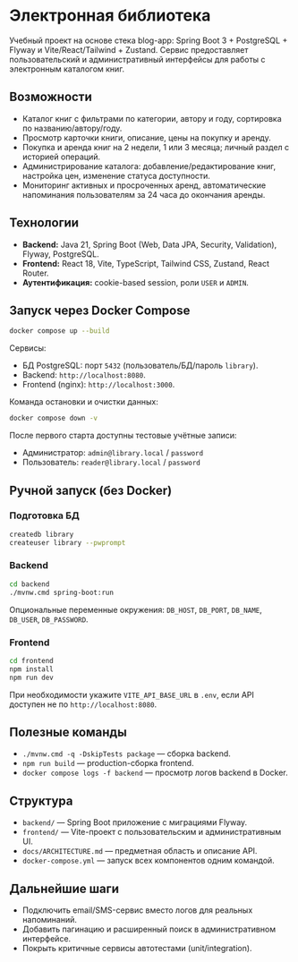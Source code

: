 # Электронная библиотека

Учебный проект на основе стека blog-app: Spring Boot 3 + PostgreSQL + Flyway и Vite/React/Tailwind + Zustand. Сервис предоставляет пользовательский и административный интерфейсы для работы с электронным каталогом книг.

## Возможности
- Каталог книг с фильтрами по категории, автору и году, сортировка по названию/автору/году.
- Просмотр карточки книги, описание, цены на покупку и аренду.
- Покупка и аренда книг на 2 недели, 1 или 3 месяца; личный раздел с историей операций.
- Администрирование каталога: добавление/редактирование книг, настройка цен, изменение статуса доступности.
- Мониторинг активных и просроченных аренд, автоматические напоминания пользователям за 24 часа до окончания аренды.

## Технологии
- **Backend:** Java 21, Spring Boot (Web, Data JPA, Security, Validation), Flyway, PostgreSQL.
- **Frontend:** React 18, Vite, TypeScript, Tailwind CSS, Zustand, React Router.
- **Аутентификация:** cookie-based session, роли `USER` и `ADMIN`.

## Запуск через Docker Compose

```bash
docker compose up --build
```

Сервисы:
- БД PostgreSQL: порт `5432` (пользователь/БД/пароль `library`).
- Backend: `http://localhost:8080`.
- Frontend (nginx): `http://localhost:3000`.

Команда остановки и очистки данных:
```bash
docker compose down -v
```

После первого старта доступны тестовые учётные записи:
- Администратор: `admin@library.local` / `password`
- Пользователь: `reader@library.local` / `password`

## Ручной запуск (без Docker)

### Подготовка БД
```bash
createdb library
createuser library --pwprompt
```

### Backend
```bash
cd backend
./mvnw.cmd spring-boot:run
```
Опциональные переменные окружения: `DB_HOST`, `DB_PORT`, `DB_NAME`, `DB_USER`, `DB_PASSWORD`.

### Frontend
```bash
cd frontend
npm install
npm run dev
```
При необходимости укажите `VITE_API_BASE_URL` в `.env`, если API доступен не по `http://localhost:8080`.

## Полезные команды
- `./mvnw.cmd -q -DskipTests package` — сборка backend.
- `npm run build` — production-сборка frontend.
- `docker compose logs -f backend` — просмотр логов backend в Docker.

## Структура
- `backend/` — Spring Boot приложение с миграциями Flyway.
- `frontend/` — Vite-проект с пользовательским и административным UI.
- `docs/ARCHITECTURE.md` — предметная область и описание API.
- `docker-compose.yml` — запуск всех компонентов одним командой.

## Дальнейшие шаги
- Подключить email/SMS-сервис вместо логов для реальных напоминаний.
- Добавить пагинацию и расширенный поиск в административном интерфейсе.
- Покрыть критичные сервисы автотестами (unit/integration).